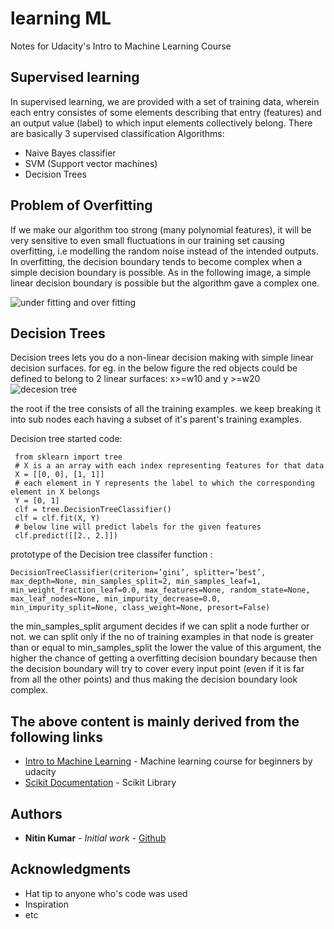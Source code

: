 # learning ML

Notes for Udacity's Intro to Machine Learning Course
## Supervised learning
In supervised learning, we are provided with a set of training data, wherein each entry consistes 
of some elements describing that entry (features) and an output value (label) to which input elements
collectively belong. There are basically 3 supervised classification Algorithms:
 * Naive Bayes classifier
 * SVM (Support vector machines)
 * Decision Trees

## Problem of Overfitting
If we make our algorithm too strong (many polynomial features), it will be very sensitive to even small fluctuations in our training
set causing overfitting, i.e modelling the random noise instead of the intended outputs.
In overfitting, the decision boundary tends to become complex when a simple decision boundary is possible.
As in the following image, a simple linear decision boundary is possible but the algorithm
gave a complex one.

![under fitting and over fitting](https://i.stack.imgur.com/yhkx4.jpg)

## Decision Trees
Decision trees lets you do a non-linear decision making with simple linear decision surfaces.
for eg. in the below figure the red objects could be defined to belong to 2 linear surfaces:
x>=w10 and y >=w20
![decesion tree](https://image.slidesharecdn.com/lecture02ml4ltmarinasantini2013-130827052029-phpapp02/95/lecture-02-machine-learning-for-language-technology-decision-trees-and-nearest-neighbors-10-638.jpg?cb=1378716784)

the root if the tree consists of all the training examples. we keep breaking it into sub nodes each having a subset of it's parent's training examples.

Decision tree started code:
```
 from sklearn import tree
 # X is a an array with each index representing features for that data
 X = [[0, 0], [1, 1]]
 # each element in Y represents the label to which the corresponding element in X belongs
 Y = [0, 1]
 clf = tree.DecisionTreeClassifier()
 clf = clf.fit(X, Y)
 # below line will predict labels for the given features
 clf.predict([[2., 2.]])
```

prototype of the Decision tree classifer function :

```
DecisionTreeClassifier(criterion=’gini’, splitter=’best’, max_depth=None, min_samples_split=2, min_samples_leaf=1, min_weight_fraction_leaf=0.0, max_features=None, random_state=None, max_leaf_nodes=None, min_impurity_decrease=0.0, min_impurity_split=None, class_weight=None, presort=False)
```

the min_samples_split argument decides if we can split a node further or not. we can split 
only if the no of training examples in that node is greater than or equal to min_samples_split
the lower the value of this argument, the higher the chance of getting a overfitting decision
boundary because then the decision boundary will try to cover every input point (even if
it is far from all the other points) and thus making the decision boundary look complex.




## The above content is mainly derived from the following links

* [Intro to Machine Learning](https://in.udacity.com/course/intro-to-machine-learning--ud120/?) - Machine learning course for beginners by udacity
* [Scikit Documentation](http://scikit-learn.org/stable/index.html) - Scikit Library
<!--
## Contributing

Please read [CONTRIBUTING.md](https://gist.github.com/PurpleBooth/b24679402957c63ec426) for details on our code of conduct, and the process for submitting pull requests to us.

-->
## Authors

* **Nitin Kumar** - *Initial work* - [Github](https://github.com/Nitinkmr)

<!--
## License

This project is licensed under the MIT License - see the [LICENSE.md](LICENSE.md) file for details
-->
## Acknowledgments

* Hat tip to anyone who's code was used
* Inspiration
* etc
